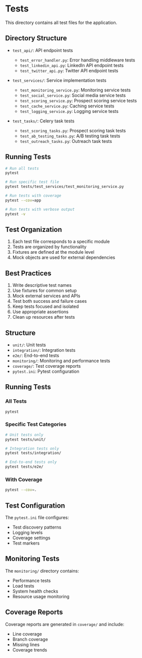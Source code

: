 # Tests

This directory contains all test files for the application.

## Directory Structure

- `test_api/`: API endpoint tests
  - `test_error_handler.py`: Error handling middleware tests
  - `test_linkedin_api.py`: LinkedIn API endpoint tests
  - `test_twitter_api.py`: Twitter API endpoint tests

- `test_services/`: Service implementation tests
  - `test_monitoring_service.py`: Monitoring service tests
  - `test_social_service.py`: Social media service tests
  - `test_scoring_service.py`: Prospect scoring service tests
  - `test_cache_service.py`: Caching service tests
  - `test_logging_service.py`: Logging service tests

- `test_tasks/`: Celery task tests
  - `test_scoring_tasks.py`: Prospect scoring task tests
  - `test_ab_testing_tasks.py`: A/B testing task tests
  - `test_outreach_tasks.py`: Outreach task tests

## Running Tests

```bash
# Run all tests
pytest

# Run specific test file
pytest tests/test_services/test_monitoring_service.py

# Run tests with coverage
pytest --cov=app

# Run tests with verbose output
pytest -v
```

## Test Organization

1. Each test file corresponds to a specific module
2. Tests are organized by functionality
3. Fixtures are defined at the module level
4. Mock objects are used for external dependencies

## Best Practices

1. Write descriptive test names
2. Use fixtures for common setup
3. Mock external services and APIs
4. Test both success and failure cases
5. Keep tests focused and isolated
6. Use appropriate assertions
7. Clean up resources after tests

## Structure

- `unit/`: Unit tests
- `integration/`: Integration tests
- `e2e/`: End-to-end tests
- `monitoring/`: Monitoring and performance tests
- `coverage/`: Test coverage reports
- `pytest.ini`: Pytest configuration

## Running Tests

### All Tests
```bash
pytest
```

### Specific Test Categories
```bash
# Unit tests only
pytest tests/unit/

# Integration tests only
pytest tests/integration/

# End-to-end tests only
pytest tests/e2e/
```

### With Coverage
```bash
pytest --cov=.
```

## Test Configuration

The `pytest.ini` file configures:
- Test discovery patterns
- Logging levels
- Coverage settings
- Test markers

## Monitoring Tests

The `monitoring/` directory contains:
- Performance tests
- Load tests
- System health checks
- Resource usage monitoring

## Coverage Reports

Coverage reports are generated in `coverage/` and include:
- Line coverage
- Branch coverage
- Missing lines
- Coverage trends